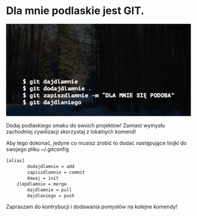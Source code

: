 

# Dla mnie podlaskie jest GIT.

![](podlaskiegit.png)

Dodaj podlaskiego smaku do swoich projektów! Zamiast wymysłu zachodniej cywilizacji skorzystaj z lokalnych komend!

Aby tego dokonać, jedyne co musisz zrobić to dodać następujące linijki do swojego pliku ~/.gitconfig

```
[alias]
        dodajdlamnie = add 
        zapiszdlamnie = commit
        dawaj = init
	zlepdlamnie = merge
        dajdlamnie = pull 
        dajdlaniego = push  
```

Zapraszam do kontrybucji i dodawania pomysłów na kolejne komendy!
